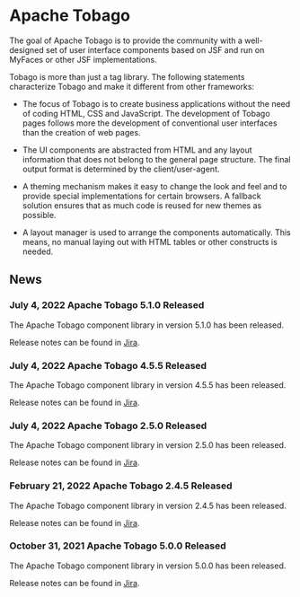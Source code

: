 # Apache Tobago

The goal of Apache Tobago is to provide the community with a well-designed set of user 
interface components based on JSF and run on MyFaces or other JSF implementations.

Tobago is more than just a tag library. The following statements characterize Tobago and make 
it different from other frameworks:

  * The focus of Tobago is to create business applications without the need of coding
    HTML, CSS and JavaScript. The development of Tobago pages follows more the development of
    conventional user interfaces than the creation of web pages.

  * The UI components are abstracted from HTML and any layout information that does
    not belong to the general page structure. The final output format is determined
    by the client/user-agent.

  * A theming mechanism makes it easy to change the look and feel and to provide
    special implementations for certain browsers. A fallback solution ensures that
    as much code is reused for new themes as possible.

  * A layout manager is used to arrange the components automatically. This means, no
    manual laying out with HTML tables or other constructs is needed.

## News

### July 4, 2022 Apache Tobago 5.1.0 Released

The Apache Tobago component library in version 5.1.0 has been released.

Release notes can be found in
[Jira](https://issues.apache.org/jira/secure/ReleaseNote.jspa?version=12344152&projectId=12310273).

### July 4, 2022 Apache Tobago 4.5.5 Released

The Apache Tobago component library in version 4.5.5 has been released.

Release notes can be found in
[Jira](https://issues.apache.org/jira/secure/ReleaseNote.jspa?version=12350236&projectId=12310273).

### July 4, 2022 Apache Tobago 2.5.0 Released

The Apache Tobago component library in version 2.5.0 has been released.

Release notes can be found in
[Jira](https://issues.apache.org/jira/secure/ReleaseNote.jspa?version=12345962&projectId=12310273).

### February 21, 2022 Apache Tobago 2.4.5 Released

The Apache Tobago component library in version 2.4.5 has been released.

Release notes can be found in
[Jira](https://issues.apache.org/jira/secure/ReleaseNote.jspa?version=12349661&projectId=12310273).

### October 31, 2021 Apache Tobago 5.0.0 Released

The Apache Tobago component library in version 5.0.0 has been released.

Release notes can be found in
[Jira](https://issues.apache.org/jira/secure/ReleaseNote.jspa?version=12338729&projectId=12310273).

